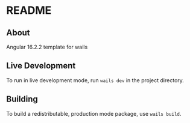 # README

## About

Angular 16.2.2 template for wails

## Live Development

To run in live development mode, run `wails dev` in the project directory.

## Building

To build a redistributable, production mode package, use `wails build`.
